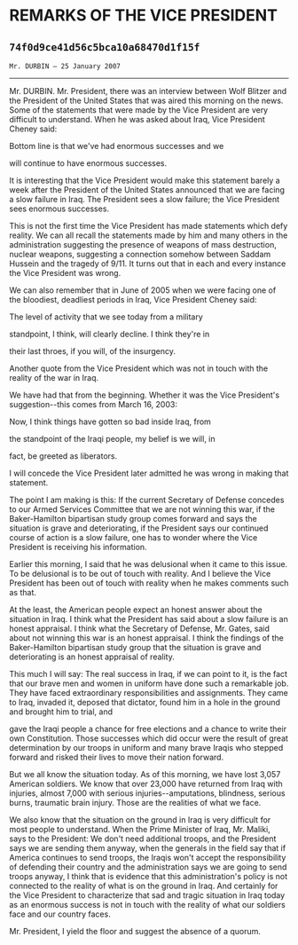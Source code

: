 # REMARKS OF THE VICE PRESIDENT
## `74f0d9ce41d56c5bca10a68470d1f15f`
`Mr. DURBIN — 25 January 2007`

---


Mr. DURBIN. Mr. President, there was an interview between Wolf 
Blitzer and the President of the United States that was aired this 
morning on the news. Some of the statements that were made by the Vice 
President are very difficult to understand. When he was asked about 
Iraq, Vice President Cheney said:




 Bottom line is that we've had enormous successes and we 


 will continue to have enormous successes.


It is interesting that the Vice President would make this statement 
barely a week after the President of the United States announced that 
we are facing a slow failure in Iraq. The President sees a slow 
failure; the Vice President sees enormous successes.

This is not the first time the Vice President has made statements 
which defy reality. We can all recall the statements made by him and 
many others in the administration suggesting the presence of weapons of 
mass destruction, nuclear weapons, suggesting a connection somehow 
between Saddam Hussein and the tragedy of 9/11. It turns out that in 
each and every instance the Vice President was wrong.

We can also remember that in June of 2005 when we were facing one of 
the bloodiest, deadliest periods in Iraq, Vice President Cheney said:




 The level of activity that we see today from a military 


 standpoint, I think, will clearly decline. I think they're in 


 their last throes, if you will, of the insurgency.


Another quote from the Vice President which was not in touch with the 
reality of the war in Iraq.

We have had that from the beginning. Whether it was the Vice 
President's suggestion--this comes from March 16, 2003:




 Now, I think things have gotten so bad inside Iraq, from 


 the standpoint of the Iraqi people, my belief is we will, in 


 fact, be greeted as liberators.


I will concede the Vice President later admitted he was wrong in 
making that statement.

The point I am making is this: If the current Secretary of Defense 
concedes to our Armed Services Committee that we are not winning this 
war, if the Baker-Hamilton bipartisan study group comes forward and 
says the situation is grave and deteriorating, if the President says 
our continued course of action is a slow failure, one has to wonder 
where the Vice President is receiving his information.

Earlier this morning, I said that he was delusional when it came to 
this issue. To be delusional is to be out of touch with reality. And I 
believe the Vice President has been out of touch with reality when he 
makes comments such as that.

At the least, the American people expect an honest answer about the 
situation in Iraq. I think what the President has said about a slow 
failure is an honest appraisal. I think what the Secretary of Defense, 
Mr. Gates, said about not winning this war is an honest appraisal. I 
think the findings of the Baker-Hamilton bipartisan study group that 
the situation is grave and deteriorating is an honest appraisal of 
reality.

This much I will say: The real success in Iraq, if we can point to 
it, is the fact that our brave men and women in uniform have done such 
a remarkable job. They have faced extraordinary responsibilities and 
assignments. They came to Iraq, invaded it, deposed that dictator, 
found him in a hole in the ground and brought him to trial, and


gave the Iraqi people a chance for free elections and a chance to write 
their own Constitution. Those successes which did occur were the result 
of great determination by our troops in uniform and many brave Iraqis 
who stepped forward and risked their lives to move their nation 
forward.

But we all know the situation today. As of this morning, we have lost 
3,057 American soldiers. We know that over 23,000 have returned from 
Iraq with injuries, almost 7,000 with serious injuries--amputations, 
blindness, serious burns, traumatic brain injury. Those are the 
realities of what we face.

We also know that the situation on the ground in Iraq is very 
difficult for most people to understand. When the Prime Minister of 
Iraq, Mr. Maliki, says to the President: We don't need additional 
troops, and the President says we are sending them anyway, when the 
generals in the field say that if America continues to send troops, the 
Iraqis won't accept the responsibility of defending their country and 
the administration says we are going to send troops anyway, I think 
that is evidence that this administration's policy is not connected to 
the reality of what is on the ground in Iraq. And certainly for the 
Vice President to characterize that sad and tragic situation in Iraq 
today as an enormous success is not in touch with the reality of what 
our soldiers face and our country faces.

Mr. President, I yield the floor and suggest the absence of a quorum.